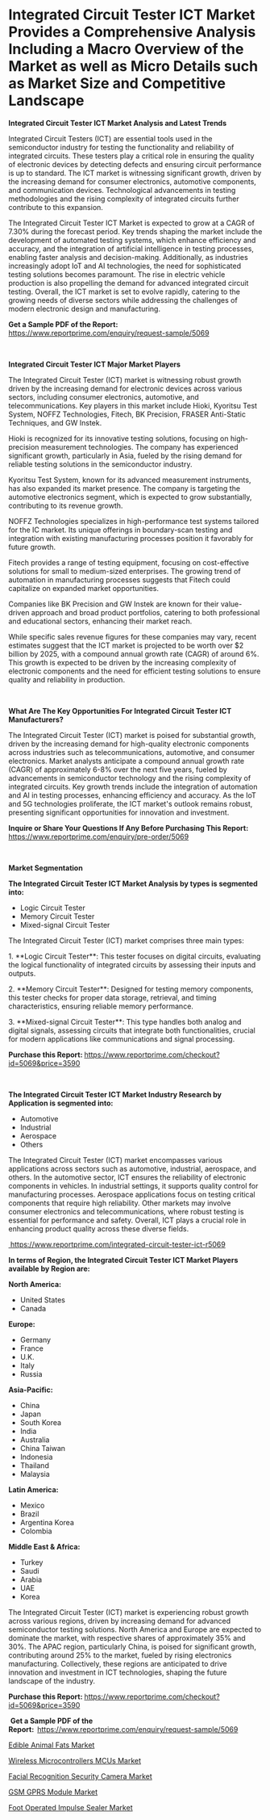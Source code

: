 <p><h1>Integrated Circuit Tester ICT Market Provides a Comprehensive Analysis Including a Macro Overview of the Market as well as Micro Details such as Market Size and Competitive Landscape</h1></p><p><strong>Integrated Circuit Tester ICT Market Analysis and Latest Trends</strong></p>
<p><p>Integrated Circuit Testers (ICT) are essential tools used in the semiconductor industry for testing the functionality and reliability of integrated circuits. These testers play a critical role in ensuring the quality of electronic devices by detecting defects and ensuring circuit performance is up to standard. The ICT market is witnessing significant growth, driven by the increasing demand for consumer electronics, automotive components, and communication devices. Technological advancements in testing methodologies and the rising complexity of integrated circuits further contribute to this expansion.</p><p>The Integrated Circuit Tester ICT Market is expected to grow at a CAGR of 7.30% during the forecast period. Key trends shaping the market include the development of automated testing systems, which enhance efficiency and accuracy, and the integration of artificial intelligence in testing processes, enabling faster analysis and decision-making. Additionally, as industries increasingly adopt IoT and AI technologies, the need for sophisticated testing solutions becomes paramount. The rise in electric vehicle production is also propelling the demand for advanced integrated circuit testing. Overall, the ICT market is set to evolve rapidly, catering to the growing needs of diverse sectors while addressing the challenges of modern electronic design and manufacturing.</p></p>
<p><strong>Get a Sample PDF of the Report:&nbsp;</strong> <a href="https://www.reportprime.com/enquiry/request-sample/5069">https://www.reportprime.com/enquiry/request-sample/5069</a></p>
<p>&nbsp;</p>
<p><strong>Integrated Circuit Tester ICT Major Market Players</strong></p>
<p><p>The Integrated Circuit Tester (ICT) market is witnessing robust growth driven by the increasing demand for electronic devices across various sectors, including consumer electronics, automotive, and telecommunications. Key players in this market include Hioki, Kyoritsu Test System, NOFFZ Technologies, Fitech, BK Precision, FRASER Anti-Static Techniques, and GW Instek.</p><p>Hioki is recognized for its innovative testing solutions, focusing on high-precision measurement technologies. The company has experienced significant growth, particularly in Asia, fueled by the rising demand for reliable testing solutions in the semiconductor industry. </p><p>Kyoritsu Test System, known for its advanced measurement instruments, has also expanded its market presence. The company is targeting the automotive electronics segment, which is expected to grow substantially, contributing to its revenue growth.</p><p>NOFFZ Technologies specializes in high-performance test systems tailored for the IC market. Its unique offerings in boundary-scan testing and integration with existing manufacturing processes position it favorably for future growth.</p><p>Fitech provides a range of testing equipment, focusing on cost-effective solutions for small to medium-sized enterprises. The growing trend of automation in manufacturing processes suggests that Fitech could capitalize on expanded market opportunities.</p><p>Companies like BK Precision and GW Instek are known for their value-driven approach and broad product portfolios, catering to both professional and educational sectors, enhancing their market reach.</p><p>While specific sales revenue figures for these companies may vary, recent estimates suggest that the ICT market is projected to be worth over $2 billion by 2025, with a compound annual growth rate (CAGR) of around 6%. This growth is expected to be driven by the increasing complexity of electronic components and the need for efficient testing solutions to ensure quality and reliability in production.</p></p>
<p>&nbsp;</p>
<p><strong>What Are The Key Opportunities For Integrated Circuit Tester ICT Manufacturers?</strong></p>
<p><p>The Integrated Circuit Tester (ICT) market is poised for substantial growth, driven by the increasing demand for high-quality electronic components across industries such as telecommunications, automotive, and consumer electronics. Market analysts anticipate a compound annual growth rate (CAGR) of approximately 6-8% over the next five years, fueled by advancements in semiconductor technology and the rising complexity of integrated circuits. Key growth trends include the integration of automation and AI in testing processes, enhancing efficiency and accuracy. As the IoT and 5G technologies proliferate, the ICT market's outlook remains robust, presenting significant opportunities for innovation and investment.</p></p>
<p><strong>Inquire or Share Your Questions If Any Before Purchasing This Report:</strong> <a href="https://www.reportprime.com/enquiry/pre-order/5069">https://www.reportprime.com/enquiry/pre-order/5069</a></p>
<p>&nbsp;</p>
<p><strong>Market Segmentation</strong></p>
<p><strong>The Integrated Circuit Tester ICT Market Analysis by types is segmented into:</strong></p>
<p><ul><li>Logic Circuit Tester</li><li>Memory Circuit Tester</li><li>Mixed-signal Circuit Tester</li></ul></p>
<p><p>The Integrated Circuit Tester (ICT) market comprises three main types: </p><p>1. **Logic Circuit Tester**: This tester focuses on digital circuits, evaluating the logical functionality of integrated circuits by assessing their inputs and outputs.</p><p>2. **Memory Circuit Tester**: Designed for testing memory components, this tester checks for proper data storage, retrieval, and timing characteristics, ensuring reliable memory performance.</p><p>3. **Mixed-signal Circuit Tester**: This type handles both analog and digital signals, assessing circuits that integrate both functionalities, crucial for modern applications like communications and signal processing.</p></p>
<p><strong>Purchase this Report:&nbsp;</strong><a href="https://www.reportprime.com/checkout?id=5069&price=3590">https://www.reportprime.com/checkout?id=5069&price=3590</a></p>
<p>&nbsp;</p>
<p><strong>The Integrated Circuit Tester ICT Market Industry Research by Application is segmented into:</strong></p>
<p><ul><li>Automotive</li><li>Industrial</li><li>Aerospace</li><li>Others</li></ul></p>
<p><p>The Integrated Circuit Tester (ICT) market encompasses various applications across sectors such as automotive, industrial, aerospace, and others. In the automotive sector, ICT ensures the reliability of electronic components in vehicles. In industrial settings, it supports quality control for manufacturing processes. Aerospace applications focus on testing critical components that require high reliability. Other markets may involve consumer electronics and telecommunications, where robust testing is essential for performance and safety. Overall, ICT plays a crucial role in enhancing product quality across these diverse fields.</p></p>
<p><a href="https://www.reportprime.com/integrated-circuit-tester-ict-r5069">&nbsp;https://www.reportprime.com/integrated-circuit-tester-ict-r5069</a></p>
<p><strong>In terms of Region, the Integrated Circuit Tester ICT Market Players available by Region are:</strong></p>
<p>
    <p> <strong> North America: </strong>
        <ul>
            <li>United States</li>
            <li>Canada</li>
        </ul>
        </p> 
    <p> <strong> Europe: </strong>
        <ul>
            <li>Germany</li>
            <li>France</li>
            <li>U.K.</li>
            <li>Italy</li>
            <li>Russia</li>
        </ul>
        </p> 
    <p> <strong> Asia-Pacific: </strong>
        <ul>
            <li>China</li>
            <li>Japan</li>
            <li>South Korea</li>
            <li>India</li>
            <li>Australia</li>
            <li>China Taiwan</li>
            <li>Indonesia</li>
            <li>Thailand</li>
            <li>Malaysia</li>
        </ul>
        </p> 
    <p> <strong> Latin America: </strong>
        <ul>
            <li>Mexico</li>
            <li>Brazil</li>
            <li>Argentina Korea</li>
            <li>Colombia</li>
        </ul>
        </p> 
    <p> <strong> Middle East & Africa: </strong>
        <ul>
            <li>Turkey</li>
            <li>Saudi</li>
            <li>Arabia</li>
            <li>UAE</li>
            <li>Korea</li>
        </ul>
    </p>
    </p>
<p><p>The Integrated Circuit Tester (ICT) market is experiencing robust growth across various regions, driven by increasing demand for advanced semiconductor testing solutions. North America and Europe are expected to dominate the market, with respective shares of approximately 35% and 30%. The APAC region, particularly China, is poised for significant growth, contributing around 25% to the market, fueled by rising electronics manufacturing. Collectively, these regions are anticipated to drive innovation and investment in ICT technologies, shaping the future landscape of the industry.</p></p>
<p><strong>Purchase this Report: </strong><a href="https://www.reportprime.com/checkout?id=5069&price=3590">https://www.reportprime.com/checkout?id=5069&price=3590</a></p>
<p>&nbsp;<strong>Get a Sample PDF of the Report:&nbsp;&nbsp;</strong><a href="https://www.reportprime.com/enquiry/request-sample/5069">https://www.reportprime.com/enquiry/request-sample/5069</a></p>
<p><strong></strong></p>
<p><p><a href="https://issuu.com/reportprime-2/docs/edible-animal-fats-market-size-2030_f3f492c82b6d48">Edible Animal Fats Market</a></p><p><a href="https://github.com/ParvinKhatun77/Market-Research-Report-List-1/blob/main/wireless-microcontrollers-mcus-market.md">Wireless Microcontrollers MCUs Market</a></p><p><a href="https://www.linkedin.com/pulse/future-innovation-global-facial-recognition-security-camera-market-alq6c?trackingId=96rushgJQqyuk48rDr03hQ%3D%3D">Facial Recognition Security Camera Market</a></p><p><a href="https://github.com/abbislposival/Market-Research-Report-List-1/blob/main/gsm-gprs-module-market.md">GSM GPRS Module Market</a></p><p><a href="https://www.linkedin.com/pulse/foot-operated-impulse-sealer-market-report-product-type-single-r5o6c?trackingId=xVyZk5miQiegSo6KiSpOGA%3D%3D">Foot Operated Impulse Sealer Market</a></p></p>